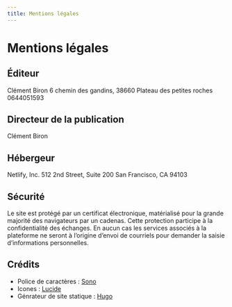 ```yaml
---
title: Mentions légales
---
```


# Mentions légales

## Éditeur

Clément Biron
6 chemin des gandins, 38660 Plateau des petites roches
0644051593

## Directeur de la publication

Clément Biron

## Hébergeur

Netlify, Inc.
512 2nd Street, Suite 200
San Francisco, CA 94103

## Sécurité

Le site est protégé par un certificat électronique, matérialisé pour la grande majorité des navigateurs par un cadenas. Cette protection participe à la confidentialité des échanges. En aucun cas les services associés à la plateforme ne seront à l’origine d’envoi de courriels pour demander la saisie d’informations personnelles.

## Crédits

- Police de caractères : [Sono](https://etceteratype.co/sono)
- Icones : [Lucide](https://lucide.dev/)
- Génrateur de site statique : [Hugo](https://gohugo.io/)
